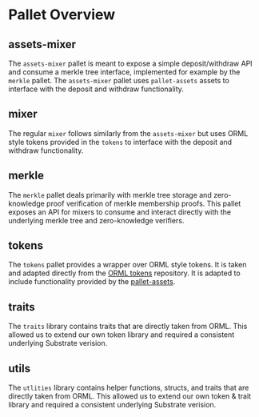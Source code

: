 # Pallet Overview

## assets-mixer
The `assets-mixer` pallet is meant to expose a simple deposit/withdraw API and consume a merkle tree interface, implemented for example by the `merkle` pallet. The `assets-mixer` pallet uses `pallet-assets` assets to interface with the deposit and withdraw functionality.
## mixer
The regular `mixer` follows similarly from the `assets-mixer` but uses ORML style tokens provided in the `tokens` to interface with the deposit and withdraw functionality.
## merkle
The `merkle` pallet deals primarily with merkle tree storage and zero-knowledge proof verification of merkle membership proofs. This pallet exposes an API for mixers to consume and interact directly with the underlying merkle tree and zero-knowledge verifiers.
## tokens
The `tokens` pallet provides a wrapper over ORML style tokens. It is taken and adapted directly from the [ORML tokens](https://github.com/open-web3-stack/open-runtime-module-library/tree/master/tokens) repository. It is adapted to include functionality provided by the [pallet-assets](https://github.com/paritytech/substrate/tree/master/frame/assets).
## traits
The `traits` library contains traits that are directly taken from ORML. This allowed us to extend our own token library and required a consistent underlying Substrate verision.
## utils
The `utlities` library contains helper functions, structs, and traits that are directly taken from ORML. This allowed us to extend our own token & trait library and required a consistent underlying Substrate verision.
